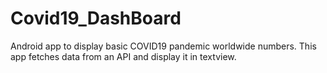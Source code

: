 # Covid19_DashBoard
Android app to display basic COVID19 pandemic worldwide numbers.
This app fetches data from an API and display it in textview.
